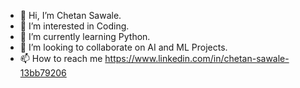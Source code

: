 - 👋 Hi, I’m Chetan Sawale.
- 👀 I’m interested in Coding.
- 🌱 I’m currently learning Python.
- 💞️ I’m looking to collaborate on AI and ML Projects.
- 📫 How to reach me https://www.linkedin.com/in/chetan-sawale-13bb79206

<!---
chetan195/chetan195 is a ✨ special ✨ repository because its `README.md` (this file) appears on your GitHub profile.
You can click the Preview link to take a look at your changes.
--->
